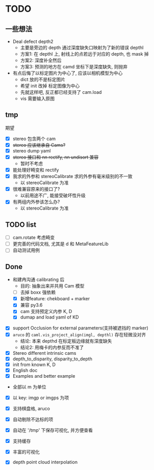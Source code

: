 # TODO

## 一些想法
- Deal defect depth2
    - 主要是旁边的 depth 通过深度缺失口映射为了新的错误 depthl
    - 方案1: 在 depthl 上, 射线上的点若远于对应的 depth, 也 mask 掉
    - 方案2: 深度补全然后
    - 方案3: 预测的地方在 camd 坐标下是深度缺失, 则抛弃
- 有点后悔了以标定图片为中心了, 应该以相机模型为中心
    - dict 放的不是标定图片
    - 希望 init 改掉 标定图像为中心
    - 先就这样吧, 反正都已经支持了 cam.load
    - vis 需要输入原图

## tmp
期望
- [x] stereo 包含两个 cam
- [x] ~~stereo 应该继承自 Cams?~~
- [x] stereo dump yaml
- [x] ~~stereo 接口和 nn rectify, nn undisort 兼容~~
    - 暂时不考虑
- [x] 能处理好畸变和 rectify 
- [x] 我求的外参和 stereoCalibrate 求的外参有毫米级别的不一致
    - 以 stereoCalibrate 为准
- [x] 很难兼容原来的接口了?
    - 以前用途不广, 能接受破坏性升级
- [x] 有两组内外参该怎么办?
    - 以 stereoCalibrate 为准

## TODO list
- [ ] cam.rotate 考虑畸变
- [ ] 更完善的代码文档, 尤其是 d 和 MetaFeatureLib
- [ ] 自动测试用例
## Done
- 和建冉沟通 calibrating 后
    - 目的: 抽象出来并共用 Cam 模型
    - [ ] 去掉 boxx 强依赖
    - [x] 新增feature: chekboard + marker
    - [x] 兼容 py3.6
    - [x] cam 支持预定义内参 K, D
    - [x] dumap and load yaml of KD
- [x] support Occlusion for external parameters(支持被遮挡的 marker)
- [x] `aruco` 的 `caml.vis_project_align(imgl, depthl)` 存在轻微没对齐
    - 结论: 本来 depthd 在标定板边缘就有深度缺失
    - 结论2: 用梅卡的内参反而不准了
- [x] Stereo different intrinsic cams
- [x] depth_to_disparity, disparity_to_depth
- [x] init from known K, D
- [x] English doc
- [x] Examples and better example 
- 全部以 m 为单位
- [x] 以 key: imgp or imgps 为项
- [x] 支持棋盘格, aruco
- [x] 自动剔除不达标的项
- [x] 自动在 '/tmp' 下保存可视化, 并方便查看
- [x] 支持缓存
- [x] 丰富的可视化
- [x] depth point cloud interpolation

